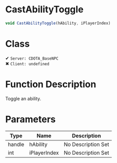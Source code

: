 # CastAbilityToggle
```js
void CastAbilityToggle(hAbility, iPlayerIndex)
```
# Class
✔ `Server: CDOTA_BaseNPC`  
✖ `Client: undefined`  

# Function Description
Toggle an ability.
# Parameters
Type|Name|Description
--|--|--
handle|hAbility|No Description Set
int|iPlayerIndex|No Description Set

